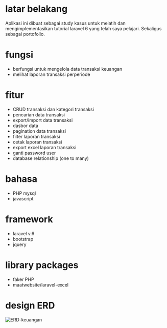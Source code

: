 # latar belakang
Aplikasi ini dibuat sebagai study kasus untuk melatih dan mengimplementasikan tutorial laravel 6 yang telah saya pelajari. Sekaligus sebagai portofolio.

# fungsi
- berfungsi untuk mengelola data transaksi keuangan
- melihat laporan transaksi perperiode

# fitur
- CRUD transaksi dan kategori transaksi
- pencarian data transaksi
- export/import data transaksi
- dasbor data
- pagination data transaksi
- filter laporan transaksi
- cetak laporan transaksi
- export excel laporan transaksi
- ganti password user
- database relationship (one to many)

# bahasa 
- PHP mysql
- javascript

# framework
- laravel v.6
- bootstrap
- jquery

# library packages
- faker PHP
- maatwebsite/laravel-excel

# design ERD
![ERD-keuangan](https://user-images.githubusercontent.com/75150113/127984571-d35d77c0-6ae7-4a0a-8d0d-d0ab9e5b8014.png)
